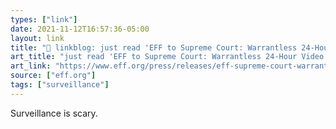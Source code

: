 ```yaml
---
types: ["link"]
date: 2021-11-12T16:57:36-05:00
layout: link
title: "🔗 linkblog: just read 'EFF to Supreme Court: Warrantless 24-Hour Video Surveillance Outside Homes Violates Fourth Amendment | Electronic Frontier Foundation'"
art_title: "just read 'EFF to Supreme Court: Warrantless 24-Hour Video Surveillance Outside Homes Violates Fourth Amendment | Electronic Frontier Foundation"
art_link: "https://www.eff.org/press/releases/eff-supreme-court-warrantless-24-hour-video-surveillance-outside-homes-violates"
source: ["eff.org"]
tags: ["surveillance"]
---
```

Surveillance is scary.
